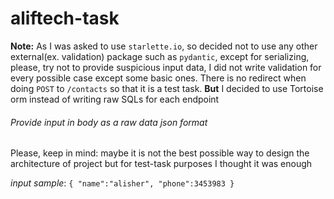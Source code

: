# aliftech-task

**Note:** As I was asked to use `starlette.io`, so decided not to use any other external(ex. validation) package such
as `pydantic`, except for serializing, please, try not to provide suspicious input data, I did not write validation for
every possible case except some basic ones. There is no redirect when doing `POST` to `/contacts` so that it is a test
task. **But** I decided to use Tortoise orm instead of writing raw SQLs for each endpoint

###### Provide input in body as a raw data json format

Please, keep in mind: maybe it is not the best possible way to design the architecture of project but for test-task
purposes I thought it was enough

_input sample_:
`{
"name":"alisher",
"phone":3453983 }`
